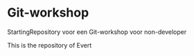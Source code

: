# Git-workshop
StartingRepository voor een Git-workshop voor non-developer

This is the repository of Evert
